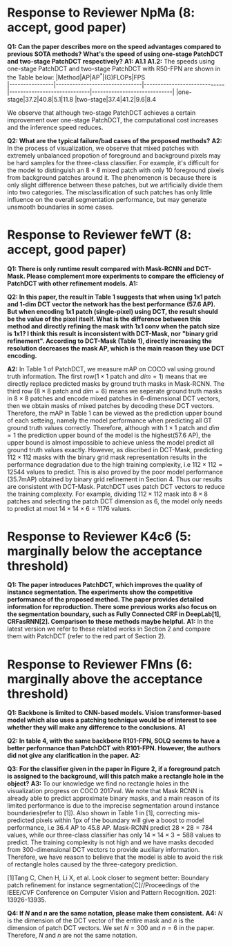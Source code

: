 # Response to Reviewer NpMa (8: accept, good paper)
**Q1: Can the paper describes more on the speed advantages compared to previous SOTA methods? What's the speed of using one-stage PatchDCT and two-stage PatchDCT respectively?**
**A1:**
**A1.1**
**A1.2:**
The speeds using one-stage PatchDCT and two-stage PatchDCT with R50-FPN are shown in the Table below:
|Method|AP|AP$^*$|(G)FLOPs|FPS                        
|----------------|-------------------------------|-----------------------------|-----------------------------|-----------------------------|
|one-stage|37.2|40.8|5.1|11.8
|two-stage|37.4|41.2|9.6|8.4

We observe that although two-stage PatchDCT achieves a certain improvement over one-stage PatchDCT, the computational cost increases and the inference speed reduces.
 

**Q2: What are the typical failure/bad cases of the proposed methods?**
**A2:**
In the process of visualization, we observe that mixed patches with extremely unbalanced propotion of foreground and background pixels may be hard samples for the three-class classifier. For example, it's difficult for the model to distinguish an  $8\times8$ mixed patch with only 10 foreground pixels from background patches around it. The phenomenon is because there is only slight difference between these patches, but we artificially divide them into two categories. The misclassification of such patches has only little influence on the overall segmentation performance, but may generate unsmooth boundaries in some cases.

# Response to Reviewer feWT (8: accept, good paper)
**Q1:   There is only runtime result compared with Mask-RCNN and DCT-Mask. Please complement more experiments to compare the efficiency of PatchDCT with other refinement models.**
**A1:**

**Q2: In this paper, the result in Table 1 suggests that when using 1x1 patch and 1-dim DCT vector the network has the best performance (57.6 AP). But when encoding 1x1 patch (single-pixel) using DCT, the result should be the value of the pixel itself. What is the difference between this method and directly refining the mask with 1x1 conv when the patch size is 1x1? I think this result is inconsistent with DCT-Mask, nor "binary grid refinement". According to DCT-Mask (Table 1), directly increasing the resolution decreases the mask AP, which is the main reason they use DCT encoding.**

**A2:**
In Table 1 of PatchDCT, we measure mAP on COCO val using ground truth information. The first row($1\times 1$ patch and $dim=1$) means that we directly replace predicted masks by ground truth masks in Mask-RCNN. The third row ($8\times 8$ patch and $dim=6$) means we seperate ground truth masks in $8\times 8$ patches and encode mixed patches in $6$-dimensional DCT vectors, then we obtain masks of mixed patches by decoding these DCT vectors. Therefore, the mAP in Table 1 can be viewed as the prediction upper bound of each setteing, namely the model performance when predicting all GT ground truth values correctly. Therefore, although with $1\times 1$ patch and $dim=1$ the prediction upper bound of the model is the highest(57.6 AP), the upper bound is almost impossible to achieve unless the model predict all ground truth values exactly. However, as discribed in DCT-Mask, predicting $112\times 112$ masks with the binary grid mask representation results in the performance degradation due to the high training complexity, i.e $112\times112 =12544$ values to predict. This is also proved by the poor model performance (35.7mAP) obtained by  binary grid refinement in Section 4.  Thus our results are consistent with DCT-Mask. PatchDCT uses patch DCT vectors to reduce the training complexity.  For example, dividing $112\times 112$ mask into $8\times8$ patches and selecting the patch DCT dimension as $6$, the model only needs to predict at most $14\times14\times 6 = 1176$ values.

# Response to Reviewer K4c6 (5: marginally below the acceptance threshold)
**Q1: The paper introduces PatchDCT, which improves the quality of instance segmentation. The experiments show the competitive performance of the proposed method. The paper provides detailed information for reproduction. There some previous works also focus on the segmentation boundary, such as Fully Connected CRF in DeepLab[1], CRFasRNN[2]. Comparison to these methods maybe helpful.**
**A1:** 
In the latest version we refer to these related works in Section 2 and compare them with PatchDCT (refer to the red part of Section 2).

# Response to Reviewer FMns (6: marginally above the acceptance threshold)
**Q1:  Backbone is limited to CNN-based models. Vision transformer-based model which also uses a patching technique would be of interest to see whether they will make any difference to the conclusions.**
**A1**

**Q2: In table 4, with the same backbone R101-FPN, SOLQ seems to have a better performance than PatchDCT with R101-FPN. However, the authors did not give any clarification in the paper.**
**A2:**

**Q3:  For the classifier given in the paper in Figure 2, if a foreground patch is assigned to the background, will this patch make a rectangle hole in the object?**
**A3:**
 To our knowledge we find no rectangle holes in the visualization progress on COCO 2017val. We note that Mask RCNN is already able to predict approximate binary masks, and a main reason of its limited performance is due to the imprecise segmentation around instance boundaries(refer to [1]). Also shown in Table 1 in [1], correcting mis-predicted pixels  within 1px of the boundary will give a boost to model performance, i.e 36.4 AP to 45.8 AP. Mask-RCNN predict $28\times28 =784$ values, while our three-class classifier has only $14\times 14\times 3 = 588$ values to predict. The training  complexity is not high and we have masks decoded from $300$-dimensional DCT vectors to provide auxiliary information. Therefore, we have reason to believe that the model is able to avoid the risk of rectangle holes caused by the three-category prediction.
 
 [1]Tang C, Chen H, Li X, et al. Look closer to segment better: Boundary patch refinement for instance segmentation[C]//Proceedings of the IEEE/CVF Conference on Computer Vision and Pattern Recognition. 2021: 13926-13935.

**Q4: If  $N$  and  $n$  are the same notation, please make them consistent.**
**A4:** 
$N$ is the dimension of the DCT vector of the entire mask and $n$ is the dimension of patch DCT vectors. We set $N=300$ and $n=6$ in the paper. Therefore, $N$ and $n$ are not the same notation.
